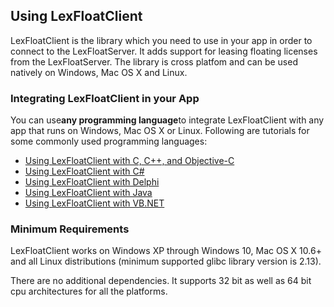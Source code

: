 ## Using LexFloatClient

LexFloatClient is the library which you need to use in your app in order to connect to the LexFloatServer. It adds support for leasing floating licenses from the LexFloatServer. The library is cross platfom and can be used natively on Windows, Mac OS X and Linux.



### Integrating LexFloatClient in your App

You can use**any programming language**to integrate LexFloatClient with any app that runs on Windows, Mac OS X or Linux. Following are tutorials for some commonly used programming languages:

* [Using LexFloatClient with C, C++, and Objective-C](https://cryptlex.com/help/using-lexfloatclient/float-with-c)
* [Using LexFloatClient with C\#](https://cryptlex.com/help/using-lexfloatclient/float-with-c-sharp)
* [Using LexFloatClient with Delphi](https://cryptlex.com/help/using-lexfloatclient/float-with-delphi)
* [Using LexFloatClient with Java](https://cryptlex.com/help/using-lexfloatclient/float-with-java)
* [Using LexFloatClient with VB.NET](https://cryptlex.com/help/using-lexfloatclient/float-with-vb-net)

### Minimum Requirements

LexFloatClient works on Windows XP through Windows 10, Mac OS X 10.6+ and all Linux distributions \(minimum supported glibc library version is 2.13\).

There are no additional dependencies. It supports 32 bit as well as 64 bit cpu architectures for all the platforms.

